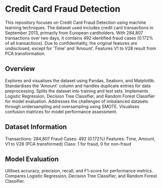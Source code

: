 # Credit Card Fraud Detection
This repository focuses on Credit Card Fraud Detection using machine learning techniques. The dataset used includes credit card transactions in September 2013, primarily from European cardholders. With 284,807 transactions over two days, it contains 492 identified fraud cases (0.172% of all transactions). Due to confidentiality, the original features are undisclosed, except for 'Time' and 'Amount'. Features V1 to V28 result from PCA transformation.

## Overview
Explores and visualises the dataset using Pandas, Seaborn, and Matplotlib.
Standardises the 'Amount' column and handles duplicate entries for data preprocessing.
Splits the dataset into training and test sets.
Implements Logistic Regression, Decision Tree Classifier, and Random Forest Classifier for model evaluation.
Addresses the challenges of imbalanced datasets through undersampling and oversampling using SMOTE.
Visualises confusion matrices for model performance assessment.
## Dataset Information
Transactions: 284,807
Fraud Cases: 492 (0.172%)
Features: Time, Amount, V1 to V28 (PCA transformed)
Class: 1 for fraud, 0 for non-fraud
## Model Evaluation
Utilises accuracy, precision, recall, and F1-score for performance metrics.
Compares Logistic Regression, Decision Tree Classifier, and Random Forest Classifier.
